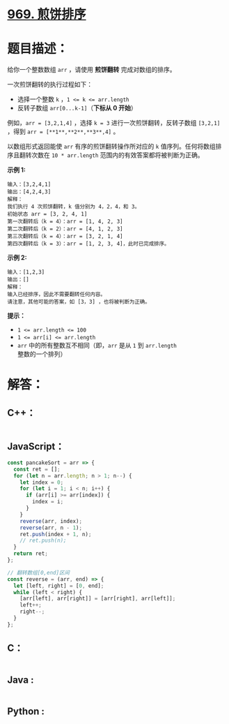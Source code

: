 # [969. 煎饼排序](https://leetcode-cn.com/problems/pancake-sorting/)

# 题目描述：

给你一个整数数组 `arr` ，请使用 **煎饼翻转** 完成对数组的排序。

一次煎饼翻转的执行过程如下：

- 选择一个整数 `k` ，`1 <= k <= arr.length`
- 反转子数组 `arr[0...k-1]`（**下标从 0 开始**）

例如，`arr = [3,2,1,4]` ，选择 `k = 3` 进行一次煎饼翻转，反转子数组 `[3,2,1]` ，得到 `arr = [**1**,**2**,**3**,4]` 。

以数组形式返回能使 `arr` 有序的煎饼翻转操作所对应的 `k` 值序列。任何将数组排序且翻转次数在 `10 * arr.length` 范围内的有效答案都将被判断为正确。



**示例 1:**

```
输入：[3,2,4,1]
输出：[4,2,4,3]
解释：
我们执行 4 次煎饼翻转，k 值分别为 4，2，4，和 3。
初始状态 arr = [3, 2, 4, 1]
第一次翻转后（k = 4）：arr = [1, 4, 2, 3]
第二次翻转后（k = 2）：arr = [4, 1, 2, 3]
第三次翻转后（k = 4）：arr = [3, 2, 1, 4]
第四次翻转后（k = 3）：arr = [1, 2, 3, 4]，此时已完成排序。 
```

**示例 2:**

```
输入：[1,2,3]
输出：[]
解释：
输入已经排序，因此不需要翻转任何内容。
请注意，其他可能的答案，如 [3，3] ，也将被判断为正确。
```

**提示：**

- `1 <= arr.length <= 100`
- `1 <= arr[i] <= arr.length`
- `arr` 中的所有整数互不相同（即，`arr` 是从 `1` 到 `arr.length` 整数的一个排列）




# 解答：

## C++：

```cpp

```

## JavaScript：

```javascript
const pancakeSort = arr => {
  const ret = [];
  for (let n = arr.length; n > 1; n--) {
    let index = 0;
    for (let i = 1; i < n; i++) {
      if (arr[i] >= arr[index]) {
        index = i;
      }
    }
    reverse(arr, index);
    reverse(arr, n - 1);
    ret.push(index + 1, n);
    // ret.push(n);
  }
  return ret;
};

// 翻转数组[0,end]区间
const reverse = (arr, end) => {
  let [left, right] = [0, end];
  while (left < right) {
    [arr[left], arr[right]] = [arr[right], arr[left]];
    left++;
    right--;
  }
};
```

## C：

```c

```

## Java :

```java

```

## Python :

```python

```

